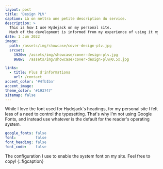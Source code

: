 ```yaml
---
layout: post
title: 'Design PLV'
caption: Là on mettra une petite description du service.
description: >
  This is how I use Hydejack on my personal site. 
  Much of the development is informed from my experience of using it myself, creating a tight feedback loop.
date: 1 Jun 2022
image: 
  path: /assets/img/showcase/cover-design-plv.jpg
  srcset: 
    1920w: /assets/img/showcase/cover-design-plv.jpg
    960w:  /assets/img/showcase/cover-design-plv@0,5x.jpg

links:
  - title: Plus d'informations
    url: /contact
accent_color: '#4fb1ba'
accent_image:
theme_color: '#193747'
sitemap: false
---
```


While I love the font used for Hydejack's headings, for my personal site I felt less of a need to control the typesetting.
That's why I'm not using Google Fonts, and instead use whatever is the default for the reader's operating system.

```yml
google_fonts: false
font:         false
font_heading: false
font_code:    false
```

The configuration I use to enable the system font on my site. Feel free to copy!
{:.figcaption}
